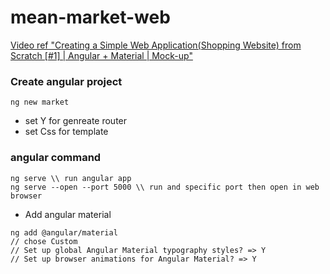 # mean-market-web

[Video ref "Creating a Simple Web Application(Shopping Website) from Scratch [#1] | Angular + Material | Mock-up"](https://www.youtube.com/watch?v=41aGgttr8UU&t=100s&ab_channel=ShaheerShukur)


### Create angular project
```
ng new market
```
- set Y for genreate router
- set Css for template

### angular command 
```
ng serve \\ run angular app
ng serve --open --port 5000 \\ run and specific port then open in web browser
```

- Add angular material
```
ng add @angular/material
// chose Custom 
// Set up global Angular Material typography styles? => Y
// Set up browser animations for Angular Material? => Y
```


